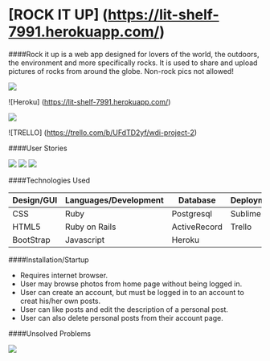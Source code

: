 # [ROCK IT UP] (https://lit-shelf-7991.herokuapp.com/)

####Rock it up is a web app designed for lovers of the world, the outdoors, the environment and more specifically rocks. It is used to share and upload pictures of rocks from around the globe. Non-rock pics not allowed!

![](https://i.imgur.com/n5V9OY5.jpg)

  ![Heroku] (https://lit-shelf-7991.herokuapp.com/)
  
![](https://i.imgur.com/Qccdvwr.png)

  ![TRELLO] (https://trello.com/b/UFdTD2yf/wdi-project-2)
  
####User Stories

![](https://i.imgur.com/xTeHYjW.png) ![](https://i.imgur.com/pId50Hp.png) ![](https://i.imgur.com/Nm4k5Zc.png)

####Technologies Used

Design/GUI | Languages/Development | Database | Deployment/Other
--- | ---| --- | --- |
CSS | Ruby | Postgresql | Sublime Text
HTML5 | Ruby on Rails | ActiveRecord | Trello
BootStrap | Javascript | Heroku

####Installation/Startup

 - Requires internet browser.
 - User may browse photos from home page without being logged in.
 - User can create an account, but must be logged in to an account to creat his/her own posts.
 - User can like posts and edit the description of a personal post.
 - User can also delete personal posts from their account page.

####Unsolved Problems

![](https://i.imgur.com/ry980Ht.png)
